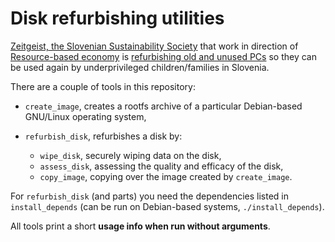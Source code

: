 Disk refurbishing utilities
===========================

[Zeitgeist, the Slovenian Sustainability Society] that work in direction of [Resource-based economy] is
[refurbishing old and unused PCs][1] so they can be used again by
underprivileged children/families in Slovenia.

[Resource-based economy]: http://thevenusproject.com/about/resource-based-economy
[Zeitgeist, the Slovenian Sustainability Society]: http://www.duh-casa.si/en
[1]: http://www.duh-casa.si/en/projekti/racunalniki-za-socialno-ogrozene/

There are a couple of tools in this repository:

- `create_image`, creates a rootfs archive of a particular Debian-based
  GNU/Linux operating system,
- `refurbish_disk`, refurbishes a disk by:

    - `wipe_disk`, securely wiping data on the disk,
    - `assess_disk`, assessing the quality and efficacy of the disk,
    - `copy_image`, copying over the image created by `create_image`.

For `refurbish_disk` (and parts) you need the dependencies listed in
`install_depends` (can be run on Debian-based systems, `./install_depends`).

All tools print a short **usage info when run without arguments**.
